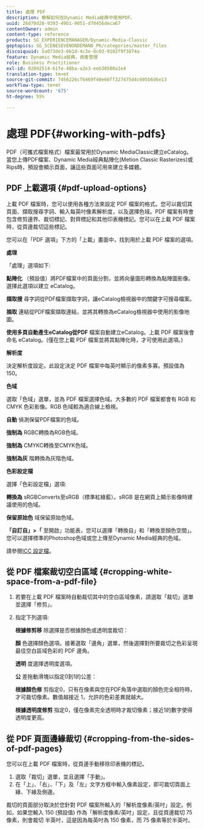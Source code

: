```yaml
---
title: 處理 PDF
description: 瞭解如何在Dynamic Media經典中使用PDF。
uuid: 26d70d28-9393-49b1-9051-d70456deca67
contentOwner: admin
content-type: reference
products: SG_EXPERIENCEMANAGER/Dynamic-Media-Classic
geptopics: SG_SCENESEVENONDEMAND_PK/categories/master_files
discoiquuid: 5a073de3-6b1d-4c3e-8c03-9182f9f3874a
feature: Dynamic Media經典，資產管理
role: Business Practitioner
exl-id: 02892514-61fe-48ba-a2e3-eeb30580a1e4
translation-type: tm+mt
source-git-commit: 7456226cf6469f40e66ff327475d4c605b6d6e13
workflow-type: tm+mt
source-wordcount: '675'
ht-degree: 55%

---
```


# 處理 PDF{#working-with-pdfs}

PDF（可攜式檔案格式）檔案最常用於Dynamic MediaClassic建立eCatalog。 當您上傳PDF檔案、Dynamic Media經典點陣化(Metion Classic Rasterizes)或Rips時，預設會顯示頁面，讓這些頁面可用來建立多媒體。

## PDF 上載選項 {#pdf-upload-options}

上載 PDF 檔案時，您可以使用各種方法來設定 PDF 檔案的格式。您可以裁切其頁面、擷取搜尋字詞、輸入每英吋像素解析度，以及選擇色域。PDF 檔案有時會包含修剪邊界、裁切標記、對齊標記和其他印表機標記。您可以在上載 PDF 檔案時，從頁邊裁切這些標記。

您可以在「PDF 選項」下方的「上載」畫面中，找到用於上載 PDF 檔案的選項。

**處理**

「處理」選項如下:

**點陣化** （預設值）將PDF檔案中的頁面分割，並將向量圖形轉換為點陣圖影像。選擇此選項以建立 eCatalog。

**擷取搜** 尋字詞從PDF檔案擷取字詞，讓eCatalog檢視器中的關鍵字可搜尋檔案。

**摘取** 連結從PDF檔案擷取連結，並將其轉換為eCatalog檢視器中使用的影像地圖。

**使用多頁自動產生eCatalog從PDF** 檔案自動建立eCatalog。上載 PDF 檔案後會命名 eCatalog。(僅在您上載 PDF 檔案並將其點陣化時，才可使用此選項。)

**解析度**

決定解析度設定。此設定決定 PDF 檔案中每英吋顯示的像素多寡。預設值為 150。

**色域**

選取「色域」選單，並為 PDF 檔案選擇色域。大多數的 PDF 檔案都會有 RGB 和 CMYK 色彩影像。RGB 色域較為適合線上檢視。

**自動** 偵測保留PDF檔案的色域。

**強制為** RGBC轉換為RGB色域。

**強制為** CMYKC轉換至CMYK色域。

**強制為灰** 階轉換為灰階色域。

**色彩設定檔**

選擇「色彩設定檔」選項:

**轉換為** sRGBConverts至sRGB（標準紅綠藍）。sRGB 是在網頁上顯示影像時建議使用的色域。

**保留原始色** 域保留原始色域。

**「自訂自」>「** 至開啟」功能表，您可以選擇「轉換自」和「轉換至顏色空間」。您可以選擇標準的Photoshop色域或您上傳至Dynamic Media經典的色域。

請參閱[ICC 設定檔](icc-profiles.md#icc_profiles)。

## 從 PDF 檔案裁切空白區域 {#cropping-white-space-from-a-pdf-file}

1. 若要在上載 PDF 檔案時自動裁切其中的空白區域像素，請選取「裁切」選單並選擇「修剪」。
1. 指定下列選項:

   **根據修剪移** 除選擇是否根據顏色或透明度裁切：

   **顏** 色選擇顏色選項。接著選取「邊角」選單，然後選擇對所要裁切之色彩呈現最佳空白區域色彩的 PDF 邊角。

   **透明** 度選擇透明度選項。

   **公** 差拖動滑塊以指定0到1的公差：

   **根據顏色修** 剪指定0，只有在像素與您在PDF角落中選取的顏色完全相符時，才可裁切像素。數值越接近 1，允許的色彩差異就越大。

   **根據透明度修剪** 指定0，僅在像素完全透明時才裁切像素；接近1的數字使得透明度更高。

## 從 PDF 頁面邊緣裁切 {#cropping-from-the-sides-of-pdf-pages}

您可以在上載 PDF 檔案時，從頁邊手動移除印表機的標記。

1. 選取「裁切」選單，並且選擇「手動」。
1. 在「上」、「右」、「下」及「左」文字方框中輸入像素設定，即可裁切頁面上緣、下緣及側邊。

裁切的頁面部分取決於您針對 PDF 檔案所輸入的「解析度像素/英吋」設定。例如，如果您輸入 150 (預設值) 作為「解析度像素/英吋」設定，且從頁邊裁切 75 像素，則會裁切 半英吋，這是因為每英吋為 150 像素，而 75 像素等於半英吋。
